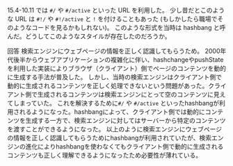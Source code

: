 15.4-10.11 では `#/` や `#/active` といった URL を利用した。
少し昔だとこのような URL は `#!/` や `#!/active` と `!` を付けることもあった (もしかしたら職場でそのようなコードを見るかもしれない)。
このような形式を当時は hashbang と呼んだ。どうしてこのようなスタイルが存在したのだろうか。

回答
検索エンジンにウェブページの情報を正しく認識してもらうため。
2000年代後半からウェブアプリケーションの複雑化に伴い、hashchangeやpushStateを利用した実装によりブラウザ（クライアント）側でページのコンテンツを動的に生成する手法が普及した。
しかし、当時の検索エンジンはクライアント側で動的に生成されるコンテンツを正しく処理できないという問題があった。クライアント側で生成されるコンテンツは検索エンジンにとって空のコンテンツに見えてしまっていた。
これを解決するために`#/` や `#/active` といったhashbangが利用されるようになった。hashbangによって、クライアント側では動的にコンテンツを生成する一方で、検索エンジンに対してはサーバーから特定のコンテンツを渡すことができるようになった。
以上のように検索エンジンにウェブページの情報を正しく認識してもらうためにhashbangが利用されていたが、検索エンジンの進化によりhashbangを使わなくてもクライアント側で動的に生成されるコンテンツも正しく理解できるようになったため必要性が薄れている。